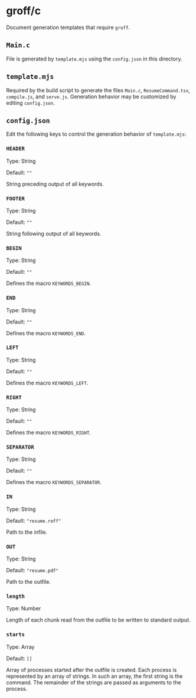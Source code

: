 # groff/c

Document generation templates that require `groff`.

## `Main.c`

File is generated by `template.mjs` using the `config.json` in this directory.

## `template.mjs`

Required by the build script to generate the files `Main.c`, `ResumeCommand.tsx`, `compile.js`, and `serve.js`. Generation behavior may be customized by editing `config.json`.

## `config.json`

Edit the following keys to control the generation behavior of `template.mjs`:

### `HEADER`

Type: String

Default: `""`

String preceding output of all keywords.

### `FOOTER`

Type: String

Default: `""`

String following output of all keywords.

### `BEGIN`

Type: String

Default: `""`

Defines the macro `KEYWORDS_BEGIN`.

### `END`

Type: String

Default: `""`

Defines the macro `KEYWORDS_END`.

### `LEFT`

Type: String

Default: `""`

Defines the macro `KEYWORDS_LEFT`.

### `RIGHT`

Type: String

Default: `""`

Defines the macro `KEYWORDS_RIGHT`.

### `SEPARATOR`

Type: String

Default: `""`

Defines the macro `KEYWORDS_SEPARATOR`.

### `IN`

Type: String

Default: `"resume.roff"`

Path to the infile.

### `OUT`

Type: String

Default: `"resume.pdf"`

Path to the outfile.

### `length`

Type: Number

Length of each chunk read from the outfile to be written to standard output.

### `starts`

Type: Array

Default: `[]`

Array of processes started after the outfile is created. Each process is represented by an array of strings. In such an array, the first string is the command. The remainder of the strings are passed as arguments to the process.
